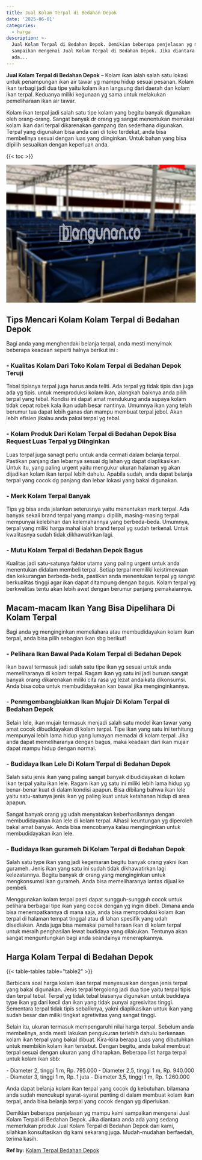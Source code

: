 ```yaml
---
title: Jual Kolam Terpal di Bedahan Depok
date: '2025-06-01'
categories:
  - harga
description: >-
  Jual Kolam Terpal di Bedahan Depok. Demikian beberapa penjelasan yg mampu kami
  sampaikan mengenai Jual Kolam Terpal di Bedahan Depok. Jika diantara anda
  ada...
---
```


**Jual Kolam Terpal di Bedahan Depok** – Kolam ikan ialah salah satu lokasi untuk penampungan ikan air tawar yg mampu hidup sesuai pesanan. Kolam ikan terbagi jadi dua tipe yaitu kolam ikan langsung dari daerah dan kolam ikan terpal. Keduanya miliki kegunaan yg sama untuk melakukan pemeliharaan ikan air tawar.

Kolam ikan terpal jadi salah satu tipe kolam yang begitu banyak digunakan oleh orang-orang. Sangat banyak dr orang yg sangat menentukan memakai kolam ikan dari terpal dikarenakan gampang dan sederhana digunakan. Terpal yang digunakan bisa anda cari di toko terdekat, anda bisa membelinya sesuai dengan luas yang diinginkan. Untuk bahan yang bisa dipilih sesuaikan dengan keperluan anda.

{{< toc >}}

![Jual Kolam Terpal di Bedahan Depok](/images/jual-kolam-terpal-10.png)

## Tips Mencari Kolam Kolam Terpal di Bedahan Depok

Bagi anda yang menghendaki belanja terpal, anda mesti menyimak beberapa keadaan seperti halnya berikut ini :

### \- Kualitas Kolam Dari Toko Kolam Terpal di Bedahan Depok Teruji

Tebal tipisnya terpal juga harus anda teliti. Ada terpal yg tidak tipis dan juga ada yg tipis. untuk memproduksi kolam ikan, alangkah baiknya anda pilih terpal yang tebal. Kondisi ini dapat amat mendukung anda supaya kolam tidak cepat robek kala ikan udah besar nantinya. Umumnya ikan yang telah berumur tua dapat lebih ganas dan mampu membuat terpal jebol. Akan lebih efisien jikalau anda pakai terpal yg tebal.

### \- Kolam Produk Dari Kolam Terpal di Bedahan Depok Bisa Request Luas Terpal yg Diinginkan

Luas terpal juga sanagt perlu untuk anda cermati dalam belanja terpal. Pastikan panjang dan lebarnya sesuai dg lahan yg dapat diaplikasikan. Untuk itu, yang paling urgent yaitu mengukur ukuran halaman yg akan dijadikan kolam ikan terpal lebih dahulu. Apabila sudah, anda dapat belanja terpal yang cocok dg panjang dan lebar lokasi yang bakal digunakan.

### \- Merk Kolam Terpal Banyak

Tips yg bisa anda jalankan seterusnya yaitu menentukan merk terpal. Ada banyak sekali brand terpal yang mampu dipilih, masing-masing terpal mempunyai kelebihan dan kelemahannya yang berbeda-beda. Umumnya, terpal yang miliki harga mahal ialah brand terpal yg sudah terkenal. Untuk kwalitasnya sudah tidak dikhawatirkan lagi.

### \- Mutu Kolam Terpal di Bedahan Depok Bagus

Kualitas jadi satu-satunya faktor utama yang paling urgent untuk anda menentukan didalam membeli terpal. Setiap terpal memiliki keistimewaan dan kekurangan berbeda-beda, pastikan anda menentukan terpal yg sangat berkualitas tinggi agar ikan dapat ditampung dengan bagus. Kolam terpal yg berkwalitas tentu akan lebih awet dengan berumur panjang pemakaiannya.

## Macam-macam Ikan Yang Bisa Dipelihara Di Kolam Terpal

Bagi anda yg menginginkan memeliahara atau membudidayakan kolam ikan terpal, anda bisa pilih sebagian ikan sbg berikut!

### \- Pelihara Ikan Bawal Pada Kolam Terpal di Bedahan Depok

Ikan bawal termasuk jadi salah satu tipe ikan yg sesuai untuk anda memeliharanya di kolam terpal. Ragam ikan yg satu ini jadi buruan sangat banyak orang dikarenakan miliki cita rasa yg lezat andaikata dikonsumsi. Anda bisa coba untuk membudidayakan kan bawal jika menginginkannya.

### \- Penmgembangbiakkan Ikan Mujair Di Kolam Terpal di Bedahan Depok

Selain lele, ikan mujair termasuk menjadi salah satu model ikan tawar yang amat cocok dibudidayakan di kolam terpal. Tipe ikan yang satu ini terhitung mempunyai lebih lama hidup yang lumayan memadai di kolam terpal. Jika anda dapat memeliharanya dengan bagus, maka keadaan dari ikan mujair dapat mampu hidup dengan normal.

### \- Budidaya Ikan Lele Di Kolam Terpal di Bedahan Depok

Salah satu jenis ikan yang paling sangat banyak dibudidayakan di kolam ikan terpal yaitu ikan lele. Ragam ikan yg satu ini miliki lebih lama hidup yg benar-benar kuat di dalam kondisi apapun. Bisa dibilang bahwa ikan lele yaitu satu-satunya jenis ikan yg paling kuat untuk ketahanan hidup di area apapun.

Sangat banyak orang yg udah menyatakan keberhasilannya dengan membudidayakan ikan lele di kolam terpal. Alhasil keuntungan yg diperoleh bakal amat banyak. Anda bisa mencobanya kalau menginginkan untuk membudidayakan ikan lele.

### \- Budidaya Ikan gurameh Di Kolam Terpal di Bedahan Depok

Salah satu type ikan yang jadi kegemaran begitu banyak orang yakni ikan gurameh. Jenis ikan yang satu ini sudah tidak dikhawatirkan lagi kelezatannya. Begitu banyak dr orang yang menginginkan untuk mengkonsumsi ikan gurameh. Anda bisa memeliharanya lantas dijual ke pembeli.

Menggunakan kolam terpal pasti dapat sungguh-sungguh cocok untuk pelihara berbagai tipe ikan yang cocok dengan yg ingin dibeli. Dimana anda bisa menempatkannya di mana saja, anda bisa memproduksi kolam ikan terpal di halaman tempat tinggal atau di lahan spesifik yang udah disediakan. Anda juga bisa memakai pemeliharaan ikan di kolam terpal untuk meraih penghasilan lewat budidaya yang dilakukan. Tentunya akan sangat menguntungkan bagi anda seandainya menerapkannya.

## Harga Kolam Terpal di Bedahan Depok

{{< table-tables table="table2" >}}

Berbicara soal harga kolam ikan terpal menyesuaikan dengan jenis terpal yang bakal digunakan. Jenis terpal tergolong jadi dua tipe yaitu terpal tipis dan terpal tebal. Terpal yg tidak tebal biasanya digunakan untuk budidaya type ikan yg dari kecil dan ikan yang tidak punyai agresivitas tinggi. Sementara terpal tidak tipis sebaliknya, yakni diaplikasikan untuk ikan yang sudah besar dan miliki tingkat agretivitas yang sangat tinggi.

Selain itu, ukuran termasuk mempengaruhi nilai harga terpal. Sebelum anda membelinya, anda mesti lakukan pengukuran terlebih dahulu berkenaan kolam ikan terpal yang bakal dibuat. Kira-kira berapa Luas yang dibutuhkan untuk membikin kolam ikan tersebut. Dengan begitu, anda bakal membuat terpal sesuai dengan ukuran yang diharapkan. Beberapa list harga terpal untuk kolam ikan sbb:

\- Diameter 2, tinggi 1 m, Rp. 795.000 - Diameter 2,5, tinggi 1 m, Rp. 940.000 - Diameter 3, tinggi 1 m, Rp. 1 juta - Diameter 3,5, tinggi 1 m, Rp. 1.260.000

Anda dapat belanja kolam ikan terpal yang cocok dg kebutuhan. bilamana anda sudah mencukupi syarat-syarat penting di dalam membuat kolam ikan terpal, anda bisa belanja terpal yang cocok dengan yg diperlukan.

Demikian beberapa penjelasan yg mampu kami sampaikan mengenai Jual Kolam Terpal di Bedahan Depok. Jika diantara anda ada yang sedang memerlukan produk Jual Kolam Terpal di Bedahan Depok dari kami, silahkan konsultasikan dg kami sekarang juga. Mudah-mudahan berfaedah, terima kasih.

**Ref by:** [Kolam Terpal Bedahan Depok](https://id.wikipedia.org/wiki/Kolam)
